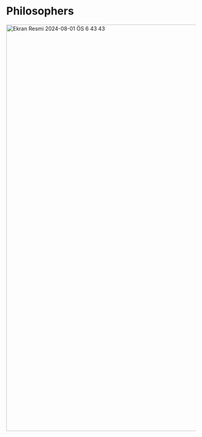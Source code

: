 # Philosophers
<img width="1079" alt="Ekran Resmi 2024-08-01 ÖS 6 43 43" src="https://github.com/user-attachments/assets/d0c6179d-931c-416a-9825-6d366ff29cd0">
